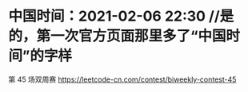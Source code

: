 
# 中国时间：2021-02-06 22:30  //是的，第一次官方页面那里多了“中国时间”的字样

第 45 场双周赛 https://leetcode-cn.com/contest/biweekly-contest-45
